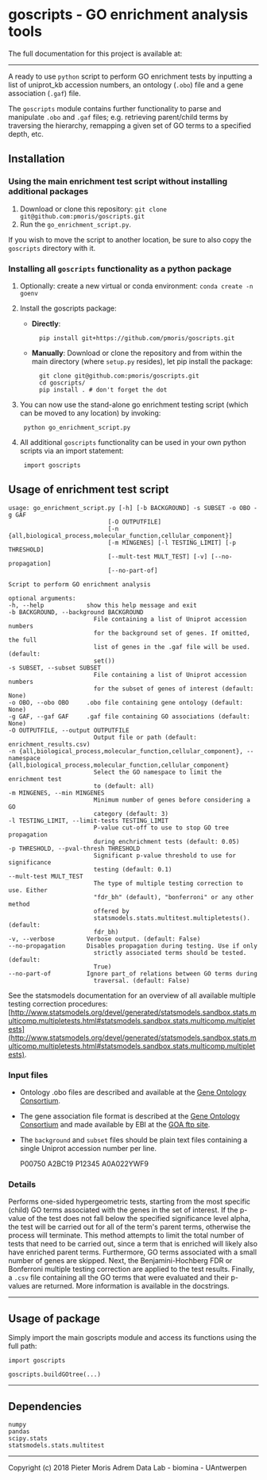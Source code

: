 # goscripts - GO enrichment analysis tools

The full documentation for this project is available at: 

---

A ready to use `python` script to perform GO enrichment tests by inputting a list of uniprot_kb accession numbers, an ontology (`.obo`) file and a gene association (`.gaf`) file.

The `goscripts` module contains further functionality to parse and manipulate `.obo` and `.gaf` files; e.g. retrieving parent/child terms by traversing the hierarchy, remapping a given set of GO terms to a specified depth, etc.

## Installation

### Using the main enrichment test script without installing additional packages

1) Download or clone this repository: `git clone git@github.com:pmoris/goscripts.git`
2) Run the `go_enrichment_script.py`.

If you wish to move the script to another location, be sure to also copy the `goscripts` directory with it.

### Installing all `goscripts` functionality as a python package

1) Optionally: create a new virtual or conda environment: `conda create -n goenv`
2) Install the goscripts package:
    * **Directly**:

            pip install git+https://github.com/pmoris/goscripts.git

    * **Manually**: Download or clone the repository and from within the main directory (where `setup.py` resides), let pip install the package:

            git clone git@github.com:pmoris/goscripts.git
            cd goscripts/
            pip install . # don't forget the dot

3) You can now use the stand-alone go enrichment testing script (which can be moved to any location) by invoking:

        python go_enrichment_script.py

4) All additional `goscripts` functionality can be used in your own python scripts via an import statement:

        import goscripts

## Usage of enrichment test script

    usage: go_enrichment_script.py [-h] [-b BACKGROUND] -s SUBSET -o OBO -g GAF
                                [-O OUTPUTFILE]
                                [-n {all,biological_process,molecular_function,cellular_component}]
                                [-m MINGENES] [-l TESTING_LIMIT] [-p THRESHOLD]
                                [--mult-test MULT_TEST] [-v] [--no-propagation]
                                [--no-part-of]

    Script to perform GO enrichment analysis

    optional arguments:
    -h, --help            show this help message and exit
    -b BACKGROUND, --background BACKGROUND
                            File containing a list of Uniprot accession numbers
                            for the background set of genes. If omitted, the full
                            list of genes in the .gaf file will be used. (default:
                            set())
    -s SUBSET, --subset SUBSET
                            File containing a list of Uniprot accession numbers
                            for the subset of genes of interest (default: None)
    -o OBO, --obo OBO     .obo file containing gene ontology (default: None)
    -g GAF, --gaf GAF     .gaf file containing GO associations (default: None)
    -O OUTPUTFILE, --output OUTPUTFILE
                            Output file or path (default: enrichment_results.csv)
    -n {all,biological_process,molecular_function,cellular_component}, --namespace {all,biological_process,molecular_function,cellular_component}
                            Select the GO namespace to limit the enrichment test
                            to (default: all)
    -m MINGENES, --min MINGENES
                            Minimum number of genes before considering a GO
                            category (default: 3)
    -l TESTING_LIMIT, --limit-tests TESTING_LIMIT
                            P-value cut-off to use to stop GO tree propagation
                            during enchrichment tests (default: 0.05)
    -p THRESHOLD, --pval-thresh THRESHOLD
                            Significant p-value threshold to use for significance
                            testing (default: 0.1)
    --mult-test MULT_TEST
                            The type of multiple testing correction to use. Either
                            "fdr_bh" (default), "bonferroni" or any other method
                            offered by
                            statsmodels.stats.multitest.multipletests(). (default:
                            fdr_bh)
    -v, --verbose         Verbose output. (default: False)
    --no-propagation      Disables propagation during testing. Use if only
                            strictly associated terms should be tested. (default:
                            True)
    --no-part-of          Ignore part_of relations between GO terms during
                            traversal. (default: False)

See the statsmodels documentation for an overview of all available multiple testing correction procedures: [http://www.statsmodels.org/devel/generated/statsmodels.sandbox.stats.multicomp.multipletests.html#statsmodels.sandbox.stats.multicomp.multipletests](http://www.statsmodels.org/devel/generated/statsmodels.sandbox.stats.multicomp.multipletests.html#statsmodels.sandbox.stats.multicomp.multipletests).

### Input files

* Ontology .obo files are described and available at the [Gene Ontology Consortium](http://www.geneontology.org/page/download-ontology).
* The gene association file format is described at the [Gene Ontology Consortium](http://www.geneontology.org/page/go-annotation-file-formats) and made available by EBI at the [GOA ftp site](https://www.ebi.ac.uk/GOA/downloads).
* The `background` and `subset` files should be plain text files containing a single Uniprot accession number per line.

    P00750
    A2BC19
    P12345
    A0A022YWF9

### Details

Performs one-sided hypergeometric tests, starting from the most specific (child) GO terms associated with the genes in the set of interest. If the p-value of the test does not fall below the specified significance level alpha, the test will be carried out for all of the term's parent terms, otherwise the process will terminate. This method attempts to limit the total number of tests that need to be carried out, since a term that is enriched will likely also have enriched parent terms. Furthermore, GO terms associated with a small number of genes are skipped. Next, the Benjamini-Hochberg FDR or Bonferroni multiple testing correction are applied to the test results. Finally, a `.csv` file containing all the GO terms that were evaluated and their p-values are returned. More information is available in the docstrings.

---

## Usage of package

Simply import the main goscripts module and access its functions using the full path:

    import goscripts

    goscripts.buildGOtree(...)

---

## Dependencies

    numpy
    pandas
    scipy.stats
    statsmodels.stats.multitest

---

Copyright (c) 2018 Pieter Moris
Adrem Data Lab - biomina - UAntwerpen
